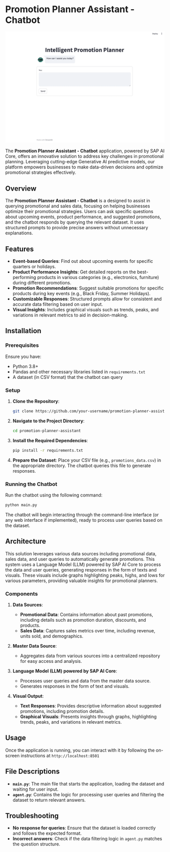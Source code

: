 # Promotion Planner Assistant - Chatbot

![alt text](images/image-1.png)

The **Promotion Planner Assistant - Chatbot** application, powered by SAP AI Core, offers an innovative solution to address key challenges in promotional planning. Leveraging cutting-edge Generative AI predictive models, our platform empowers businesses to make data-driven decisions and optimize promotional strategies effectively.

## Overview

The **Promotion Planner Assistant - Chatbot** is a designed to assist in querying promotional and sales data, focusing on helping businesses optimize their promotional strategies. Users can ask specific questions about upcoming events, product performance, and suggested promotions, and the chatbot responds by querying the relevant dataset. It uses structured prompts to provide precise answers without unnecessary explanations.

## Features

- **Event-based Queries**: Find out about upcoming events for specific quarters or holidays.
- **Product Performance Insights**: Get detailed reports on the best-performing products in various categories (e.g., electronics, furniture) during different promotions.
- **Promotion Recommendations**: Suggest suitable promotions for specific products during key events (e.g., Black Friday, Summer Holidays).
- **Customizable Responses**: Structured prompts allow for consistent and accurate data filtering based on user input.
- **Visual Insights**: Includes graphical visuals such as trends, peaks, and variations in relevant metrics to aid in decision-making.

## Installation

### Prerequisites

Ensure you have:

- Python 3.8+
- Pandas and other necessary libraries listed in `requirements.txt`
- A dataset (in CSV format) that the chatbot can query

### Setup

1. **Clone the Repository**:
    ```bash
    git clone https://github.com/your-username/promotion-planner-assistant.git
    ```

2. **Navigate to the Project Directory**:
    ```bash
    cd promotion-planner-assistant
    ```

3. **Install the Required Dependencies**:
    ```bash
    pip install -r requirements.txt
    ```

4. **Prepare the Dataset**:
   Place your CSV file (e.g., `promotions_data.csv`) in the appropriate directory. The chatbot queries this file to generate responses.

### Running the Chatbot

Run the chatbot using the following command:

```bash
python main.py
```

The chatbot will begin interacting through the command-line interface (or any web interface if implemented), ready to process user queries based on the dataset.

## Architecture

This solution leverages various data sources including promotional data, sales data, and user queries to automatically generate promotions. This system uses a Language Model (LLM) powered by SAP AI Core to process the data and user queries, generating responses in the form of texts and visuals. These visuals include graphs highlighting peaks, highs, and lows for various parameters, providing valuable insights for promotional planners.

### Components

1. **Data Sources**:
   - **Promotional Data**: Contains information about past promotions, including details such as promotion duration, discounts, and products.
   - **Sales Data**: Captures sales metrics over time, including revenue, units sold, and demographics.

2. **Master Data Source**:
   - Aggregates data from various sources into a centralized repository for easy access and analysis.

3. **Language Model (LLM) powered by SAP AI Core**:
   - Processes user queries and data from the master data source.
   - Generates responses in the form of text and visuals.

4. **Visual Output**:
   - **Text Responses**: Provides descriptive information about suggested promotions, including promotion details.
   - **Graphical Visuals**: Presents insights through graphs, highlighting trends, peaks, and variations in relevant metrics.

## Usage

Once the application is running, you can interact with it by following the on-screen instructions at `http://localhost:8501`

## File Descriptions

- **`main.py`**: The main file that starts the application, loading the dataset and waiting for user input.
- **`agent.py`**: Contains the logic for processing user queries and filtering the dataset to return relevant answers.

## Troubleshooting

- **No response for queries**: Ensure that the dataset is loaded correctly and follows the expected format.
- **Incorrect answers**: Check if the data filtering logic in `agent.py` matches the question structure.